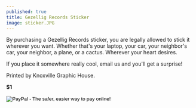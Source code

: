 ```yaml
---
published: true
title: Gezellig Records Sticker
image: sticker.JPG
---
```

By purchasing a Gezellig Records sticker, you are legally allowed to stick it wherever you want. Whether that's your laptop, your car, your neighbor's car, your neighbor, a plane, or a cactus. Wherever your heart desires. 

If you place it somewhere really cool, email us and you'll get a surprise!

Printed by Knoxville Graphic House.

**$1**

<form target="paypal" action="https://www.paypal.com/cgi-bin/webscr" method="post">
<input type="hidden" name="cmd" value="_s-xclick">
<input type="hidden" name="hosted_button_id" value="WS8G8P9L78JBE">
<input type="image" src="https://www.paypalobjects.com/en_US/i/btn/btn_cart_LG.gif" border="0" name="submit" alt="PayPal - The safer, easier way to pay online!">
<img alt="" border="0" src="https://www.paypalobjects.com/en_US/i/scr/pixel.gif" width="1" height="1">
</form>

